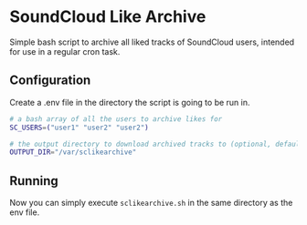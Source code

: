 # SoundCloud Like Archive

Simple bash script to archive all liked tracks of SoundCloud users, intended for use in a regular cron task.

## Configuration

Create a .env file in the directory the script is going to be run in.

```bash
# a bash array of all the users to archive likes for
SC_USERS=("user1" "user2" "user2")

# the output directory to download archived tracks to (optional, defaults to current directory)
OUTPUT_DIR="/var/sclikearchive"
```

## Running

Now you can simply execute `sclikearchive.sh` in the same directory as the env file.